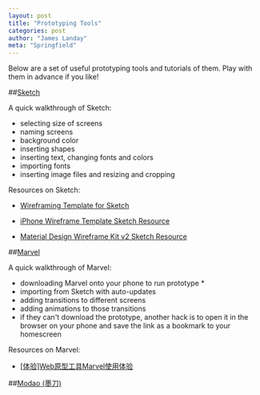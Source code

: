 ```yaml
---
layout: post
title: "Prototyping Tools"
categories: post
author: "James Landay"
meta: "Springfield"
---
```


Below are a set of useful prototyping tools and tutorials of them. Play with them in advance if you like!

##[Sketch](https://www.sketchapp.com/)

A quick walkthrough of Sketch:

- selecting size of screens
- naming screens
- background color
- inserting shapes
- inserting text, changing fonts and colors
- importing fonts
- inserting image files and resizing and cropping


Resources on Sketch:

- [Wireframing Template for Sketch](https://www.chapterthree.com/blog/wireframing-template-for-sketch?ref=sketchappsources.com)

- [iPhone Wireframe Template Sketch Resource](http://www.sketchappsources.com/free-source/1166-iphone-wireframe-template-sketch-freebie-resource.html)

- [Material Design Wireframe Kit v2 Sketch Resource](http://www.sketchappsources.com/free-source/1954-material-design-wireframe-kit-2-sketch-freebie-resource.html)


##[Marvel](https://marvelapp.com/)


A quick walkthrough of Marvel:

- downloading Marvel onto your phone to run prototype *
- importing from Sketch with auto-updates
- adding transitions to different screens
- adding animations to those transitions
- if they can't download the prototype, another hack is to open it in the browser on your phone and save the link as a bookmark to your homescreen

Resources on Marvel:
- [[体验]Web原型工具Marvel使用体验](https://www.jianshu.com/p/e6e6b5faacd9)

##[Modao (墨刀)](https://modao.cc/)



